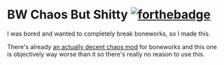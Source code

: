# BW Chaos But Shitty [![forthebadge](https://forthebadge.com/images/badges/contains-tasty-spaghetti-code.svg)](https://forthebadge.com)
I was bored and wanted to completely break boneworks, so I made this.

There's already [an actually decent chaos mod](https://github.com/extraes/BW-Chaos) for boneworks and this one is objectively way worse than it so there's really no reason to use this.
